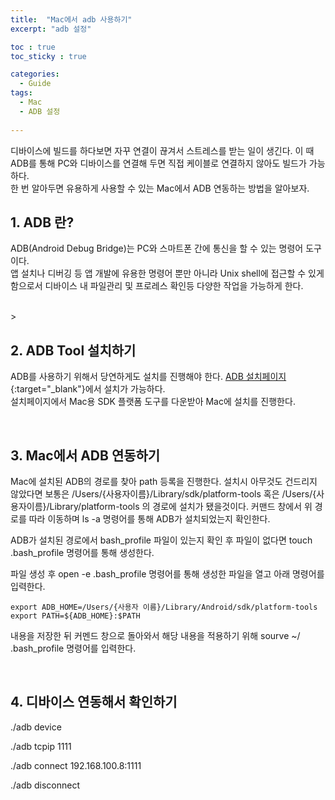 ```yaml
---
title:  "Mac에서 adb 사용하기"
excerpt: "adb 설정"

toc : true
toc_sticky : true

categories:
  - Guide
tags: 
  - Mac
  - ADB 설정
  
---
```


디바이스에 빌드를 하다보면 자꾸 연결이 끊겨서 스트레스를 받는 일이 생긴다. 이 때 ADB를 통해 PC와 디바이스를 연결해 두면 직접 케이블로 연결하지 않아도 빌드가 가능하다.<br/>
한 번 알아두면 유용하게 사용할 수 있는 Mac에서 ADB 연동하는 방법을 알아보자.


## 1. ADB 란?

ADB(Android Debug Bridge)는 PC와 스마트폰 간에 통신을 할 수 있는 명령어 도구이다.<br/>
앱 설치나 디버깅 등 앱 개발에 유용한 명령어 뿐만 아니라 Unix shell에 접근할 수 있게 함으로서 디바이스 내 파일관리 및 프로레스 확인등 다양한 작업을 가능하게 한다.


<br/>>


## 2. ADB Tool 설치하기

ADB를 사용하기 위해서 당연하게도 설치를 진행해야 한다. [ADB 설치페이지](https://developer.android.com/studio/releases/platform-tools?hl=ko){:target="_blank"}에서 설치가 가능하다.<br/>
설치페이지에서 Mac용 SDK 플랫폼 도구를 다운받아 Mac에 설치를 진행한다.


<br/>


## 3. Mac에서 ADB 연동하기

Mac에 설치된 ADB의 경로를 찾아 path 등록을 진행한다. 설치시 아무것도 건드리지 않았다면 보통은 /Users/{사용자이름}/Library/sdk/platform-tools 혹은 /Users/{사용자이름}/Library/platform-tools 의 경로에 설치가 됐을것이다. 커맨드 창에서 위 경로를 따라 이동하며 ls -a 명령어를 통해 ADB가 설치되었는지 확인한다.

ADB가 설치된 경로에서 bash_profile 파일이 있는지 확인 후 파일이 없다면 touch .bash_profile 명령어를 통해 생성한다.

파일 생성 후 open -e .bash_profile 명령어를 통해 생성한 파일을 열고 아래 명령어를 입력한다.

```
export ADB_HOME=/Users/{사용자 이름}/Library/Android/sdk/platform-tools
export PATH=${ADB_HOME}:$PATH
```

내용을 저장한 뒤 커멘드 창으로 돌아와서 해당 내용을 적용하기 위해 sourve ~/ .bash_profile 명령어를 입력한다.


<br/>


## 4. 디바이스 연동해서 확인하기



./adb device

./adb tcpip 1111     

./adb connect 192.168.100.8:1111

./adb disconnect 